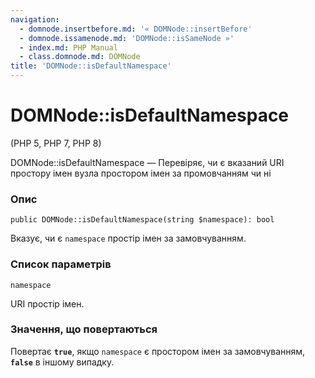 ```yaml
---
navigation:
  - domnode.insertbefore.md: '« DOMNode::insertBefore'
  - domnode.issamenode.md: 'DOMNode::isSameNode »'
  - index.md: PHP Manual
  - class.domnode.md: DOMNode
title: 'DOMNode::isDefaultNamespace'
---
```

# DOMNode::isDefaultNamespace

(PHP 5, PHP 7, PHP 8)

DOMNode::isDefaultNamespace — Перевіряє, чи є вказаний URI простору імен вузла простором імен за промовчанням чи ні

### Опис

```methodsynopsis
public DOMNode::isDefaultNamespace(string $namespace): bool
```

Вказує, чи є `namespace` простір імен за замовчуванням.

### Список параметрів

`namespace`

URI простір імен.

### Значення, що повертаються

Повертає **`true`**, якщо `namespace` є простором імен за замовчуванням, **`false`** в іншому випадку.
